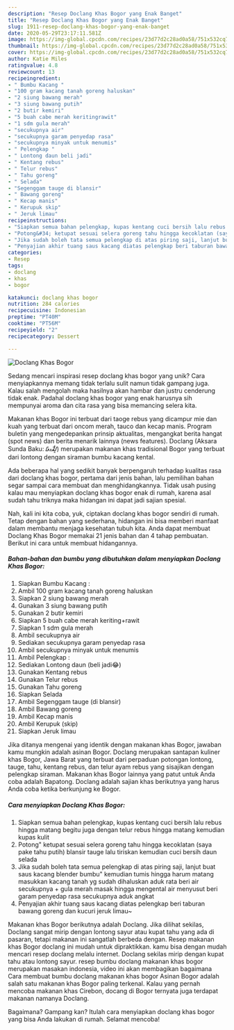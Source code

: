 ```yaml
---
description: "Resep Doclang Khas Bogor yang Enak Banget"
title: "Resep Doclang Khas Bogor yang Enak Banget"
slug: 1911-resep-doclang-khas-bogor-yang-enak-banget
date: 2020-05-29T23:17:11.581Z
image: https://img-global.cpcdn.com/recipes/23d77d2c28ad0a58/751x532cq70/doclang-khas-bogor-foto-resep-utama.jpg
thumbnail: https://img-global.cpcdn.com/recipes/23d77d2c28ad0a58/751x532cq70/doclang-khas-bogor-foto-resep-utama.jpg
cover: https://img-global.cpcdn.com/recipes/23d77d2c28ad0a58/751x532cq70/doclang-khas-bogor-foto-resep-utama.jpg
author: Katie Miles
ratingvalue: 4.8
reviewcount: 13
recipeingredient:
- " Bumbu Kacang "
- "100 gram kacang tanah goreng haluskan"
- "2 siung bawang merah"
- "3 siung bawang putih"
- "2 butir kemiri"
- "5 buah cabe merah keritingrawit"
- "1 sdm gula merah"
- "secukupnya air"
- "secukupnya garam penyedap rasa"
- "secukupnya minyak untuk menumis"
- " Pelengkap "
- " Lontong daun beli jadi"
- " Kentang rebus"
- " Telur rebus"
- " Tahu goreng"
- " Selada"
- "Segenggam tauge di blansir"
- " Bawang goreng"
- " Kecap manis"
- " Kerupuk skip"
- " Jeruk limau"
recipeinstructions:
- "Siapkan semua bahan pelengkap, kupas kentang cuci bersih lalu rebus hingga matang begitu juga dengan telur rebus hingga matang kemudian kupas kulit"
- "Potong&#34; ketupat sesuai selera goreng tahu hingga kecoklatan (saya pake tahu putih) blansir tauge lalu tiriskan kemudian cuci bersih daun selada"
- "Jika sudah boleh tata semua pelengkap di atas piring saji, lanjut buat saus kacang blender bumbu&#34; kemudian tumis hingga harum matang masukkan kacang tanah yg sudah dihaluskan aduk rata beri air secukupnya + gula merah masak hingga mengental air menyusut beri garam penyedap rasa secukupnya aduk angkat"
- "Penyajian akhir tuang saus kacang diatas pelengkap beri taburan bawang goreng dan kucuri jeruk limau~"
categories:
- Resep
tags:
- doclang
- khas
- bogor

katakunci: doclang khas bogor 
nutrition: 284 calories
recipecuisine: Indonesian
preptime: "PT40M"
cooktime: "PT56M"
recipeyield: "2"
recipecategory: Dessert

---
```



![Doclang Khas Bogor](https://img-global.cpcdn.com/recipes/23d77d2c28ad0a58/751x532cq70/doclang-khas-bogor-foto-resep-utama.jpg)

Sedang mencari inspirasi resep doclang khas bogor yang unik? Cara menyiapkannya memang tidak terlalu sulit namun tidak gampang juga. Kalau salah mengolah maka hasilnya akan hambar dan justru cenderung tidak enak. Padahal doclang khas bogor yang enak harusnya sih mempunyai aroma dan cita rasa yang bisa memancing selera kita.

Makanan khas Bogor ini terbuat dari taoge rebus yang dicampur mie dan kuah yang terbuat dari oncom merah, tauco dan kecap manis. Program buletin yang mengedepankan prinsip aktualitas, mengangkat berita hangat (spot news) dan berita menarik lainnya (news features). Doclang (Aksara Sunda Baku: ᮓᮧᮎᮣᮀ) merupakan makanan khas tradisional Bogor yang terbuat dari lontong dengan siraman bumbu kacang kental.

Ada beberapa hal yang sedikit banyak berpengaruh terhadap kualitas rasa dari doclang khas bogor, pertama dari jenis bahan, lalu pemilihan bahan segar sampai cara membuat dan menghidangkannya. Tidak usah pusing kalau mau menyiapkan doclang khas bogor enak di rumah, karena asal sudah tahu triknya maka hidangan ini dapat jadi sajian spesial.


Nah, kali ini kita coba, yuk, ciptakan doclang khas bogor sendiri di rumah. Tetap dengan bahan yang sederhana, hidangan ini bisa memberi manfaat dalam membantu menjaga kesehatan tubuh kita. Anda dapat membuat Doclang Khas Bogor memakai 21 jenis bahan dan 4 tahap pembuatan. Berikut ini cara untuk membuat hidangannya.

<!--inarticleads1-->

##### Bahan-bahan dan bumbu yang dibutuhkan dalam menyiapkan Doclang Khas Bogor:

1. Siapkan  Bumbu Kacang :
1. Ambil 100 gram kacang tanah goreng haluskan
1. Siapkan 2 siung bawang merah
1. Gunakan 3 siung bawang putih
1. Gunakan 2 butir kemiri
1. Siapkan 5 buah cabe merah keriting+rawit
1. Siapkan 1 sdm gula merah
1. Ambil secukupnya air
1. Sediakan secukupnya garam penyedap rasa
1. Ambil secukupnya minyak untuk menumis
1. Ambil  Pelengkap :
1. Sediakan  Lontong daun (beli jadi😂)
1. Gunakan  Kentang rebus
1. Gunakan  Telur rebus
1. Gunakan  Tahu goreng
1. Siapkan  Selada
1. Ambil Segenggam tauge (di blansir)
1. Ambil  Bawang goreng
1. Ambil  Kecap manis
1. Ambil  Kerupuk (skip)
1. Siapkan  Jeruk limau


Jika ditanya mengenai yang identik dengan makanan khas Bogor, jawaban kamu mungkin adalah asinan Bogor. Doclang merupakan santapan kuliner khas Bogor, Jawa Barat yang terbuat dari perpaduan potongan lontong, tauge, tahu, kentang rebus, dan telur ayam rebus yang sisajikan dengan pelengkap siraman. Makanan khas Bogor lainnya yang patut untuk Anda coba adalah Bapatong. Doclang adalah sajian khas berikutnya yang harus Anda coba ketika berkunjung ke Bogor. 

<!--inarticleads2-->

##### Cara menyiapkan Doclang Khas Bogor:

1. Siapkan semua bahan pelengkap, kupas kentang cuci bersih lalu rebus hingga matang begitu juga dengan telur rebus hingga matang kemudian kupas kulit
1. Potong&#34; ketupat sesuai selera goreng tahu hingga kecoklatan (saya pake tahu putih) blansir tauge lalu tiriskan kemudian cuci bersih daun selada
1. Jika sudah boleh tata semua pelengkap di atas piring saji, lanjut buat saus kacang blender bumbu&#34; kemudian tumis hingga harum matang masukkan kacang tanah yg sudah dihaluskan aduk rata beri air secukupnya + gula merah masak hingga mengental air menyusut beri garam penyedap rasa secukupnya aduk angkat
1. Penyajian akhir tuang saus kacang diatas pelengkap beri taburan bawang goreng dan kucuri jeruk limau~


Makanan khas Bogor berikutnya adalah Doclang. Jika dilihat sekilas, Doclang sangat mirip dengan lontong sayur atau kupat tahu yang ada di pasaran, tetapi makanan ini sangatlah berbeda dengan. Resep makanan khas Bogor doclang ini mudah untuk dipraktikkan. kamu bisa dengan mudah mencari resep doclang melalu internet. Doclang sekilas mirip dengan kupat tahu atau lontong sayur. resep bumbu doclang makanan khas bogor merupakan masakan indonesia, video ini akan membagikan bagaimana Cara membuat bumbu doclang makanan khas bogor Asinan Bogor adalah salah satu makanan khas Bogor paling terkenal. Kalau yang pernah mencoba makanan khas Cirebon, docang di Bogor ternyata juga terdapat makanan namanya Doclang. 

Bagaimana? Gampang kan? Itulah cara menyiapkan doclang khas bogor yang bisa Anda lakukan di rumah. Selamat mencoba!
